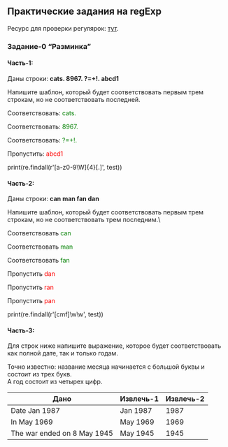 ## Практические задания на regExp

Ресурс для проверки регулярок: [тут](https://regex101.com/).

### Задание-0 “Разминка”

#### Часть-1:

Даны строки: **cats. 8967. ?=+!. abcd1**

Напишите шаблон, который будет соответствовать первым трем строкам, но не соответствовать последней.

Соответствовать: <font color="green">cats. </font>

Соответствовать: <font color="green">8967. </font>

Соответствовать: <font color="green">?=+!. </font>

Пропустить:		<font color="red">abcd1</font>

print(re.findall(r'[a-z0-9\W]{4}[.]', test))

#### Часть-2:
Даны строки: **can man fan dan**

Напишите шаблон, который будет соответствовать первым трем строкам, но не соответствовать трем последним.\

Соответствовать	<font color="green">can</font>

Соответствовать	<font color="green">man</font>

Соответствовать	<font color="green">fan</font>

Пропустить		<font color="red">dan</font>

Пропустить		<font color="red">ran</font>

Пропустить		<font color="red">pan</font>

print(re.findall(r'[cmf]\w\w', test))

#### Часть-3:

Для строк ниже напишите выражение, которое будет соответствовать как полной дате, так и только годам.

Точно известно: название месяца начинается с большой буквы и состоит из трех букв. \
А год состоит из четырех цифр.

| Дано                          | Извлечь-1         | Извлечь-2 |
| -----------------             | -----------       |----------- |
| Date Jan 1987                 | Jan 1987          |1987
| In May 1969                   | May 1969          |1969
| The war ended on 8 May 1945   | May 1945          |1945

